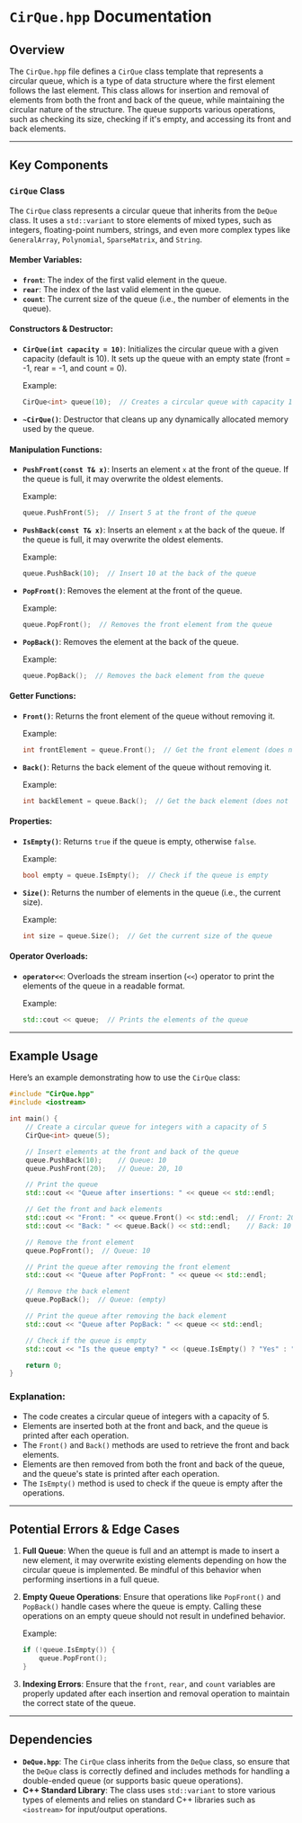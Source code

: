 # `CirQue.hpp` Documentation

## Overview

The `CirQue.hpp` file defines a `CirQue` class template that represents a circular queue, which is a type of data structure where the first element follows the last element. This class allows for insertion and removal of elements from both the front and back of the queue, while maintaining the circular nature of the structure. The queue supports various operations, such as checking its size, checking if it's empty, and accessing its front and back elements.

---

## Key Components

### `CirQue` Class

The `CirQue` class represents a circular queue that inherits from the `DeQue` class. It uses a `std::variant` to store elements of mixed types, such as integers, floating-point numbers, strings, and even more complex types like `GeneralArray`, `Polynomial`, `SparseMatrix`, and `String`.

#### Member Variables:
- **`front`**: The index of the first valid element in the queue.
- **`rear`**: The index of the last valid element in the queue.
- **`count`**: The current size of the queue (i.e., the number of elements in the queue).

#### Constructors & Destructor:
- **`CirQue(int capacity = 10)`**: Initializes the circular queue with a given capacity (default is 10). It sets up the queue with an empty state (front = -1, rear = -1, and count = 0).
  
  Example:
  ```cpp
  CirQue<int> queue(10);  // Creates a circular queue with capacity 10 for integers
  ```

- **`~CirQue()`**: Destructor that cleans up any dynamically allocated memory used by the queue.

#### Manipulation Functions:
- **`PushFront(const T& x)`**: Inserts an element `x` at the front of the queue. If the queue is full, it may overwrite the oldest elements.
  
  Example:
  ```cpp
  queue.PushFront(5);  // Insert 5 at the front of the queue
  ```

- **`PushBack(const T& x)`**: Inserts an element `x` at the back of the queue. If the queue is full, it may overwrite the oldest elements.
  
  Example:
  ```cpp
  queue.PushBack(10);  // Insert 10 at the back of the queue
  ```

- **`PopFront()`**: Removes the element at the front of the queue.

  Example:
  ```cpp
  queue.PopFront();  // Removes the front element from the queue
  ```

- **`PopBack()`**: Removes the element at the back of the queue.

  Example:
  ```cpp
  queue.PopBack();  // Removes the back element from the queue
  ```

#### Getter Functions:
- **`Front()`**: Returns the front element of the queue without removing it.
  
  Example:
  ```cpp
  int frontElement = queue.Front();  // Get the front element (does not remove it)
  ```

- **`Back()`**: Returns the back element of the queue without removing it.
  
  Example:
  ```cpp
  int backElement = queue.Back();  // Get the back element (does not remove it)
  ```

#### Properties:
- **`IsEmpty()`**: Returns `true` if the queue is empty, otherwise `false`.

  Example:
  ```cpp
  bool empty = queue.IsEmpty();  // Check if the queue is empty
  ```

- **`Size()`**: Returns the number of elements in the queue (i.e., the current size).

  Example:
  ```cpp
  int size = queue.Size();  // Get the current size of the queue
  ```

#### Operator Overloads:
- **`operator<<`**: Overloads the stream insertion (`<<`) operator to print the elements of the queue in a readable format.
  
  Example:
  ```cpp
  std::cout << queue;  // Prints the elements of the queue
  ```

---

## Example Usage

Here’s an example demonstrating how to use the `CirQue` class:

```cpp
#include "CirQue.hpp"
#include <iostream>

int main() {
    // Create a circular queue for integers with a capacity of 5
    CirQue<int> queue(5);

    // Insert elements at the front and back of the queue
    queue.PushBack(10);    // Queue: 10
    queue.PushFront(20);   // Queue: 20, 10

    // Print the queue
    std::cout << "Queue after insertions: " << queue << std::endl;

    // Get the front and back elements
    std::cout << "Front: " << queue.Front() << std::endl;  // Front: 20
    std::cout << "Back: " << queue.Back() << std::endl;    // Back: 10

    // Remove the front element
    queue.PopFront();  // Queue: 10

    // Print the queue after removing the front element
    std::cout << "Queue after PopFront: " << queue << std::endl;

    // Remove the back element
    queue.PopBack();  // Queue: (empty)

    // Print the queue after removing the back element
    std::cout << "Queue after PopBack: " << queue << std::endl;

    // Check if the queue is empty
    std::cout << "Is the queue empty? " << (queue.IsEmpty() ? "Yes" : "No") << std::endl;

    return 0;
}
```

### Explanation:
- The code creates a circular queue of integers with a capacity of 5.
- Elements are inserted both at the front and back, and the queue is printed after each operation.
- The `Front()` and `Back()` methods are used to retrieve the front and back elements.
- Elements are then removed from both the front and back of the queue, and the queue's state is printed after each operation.
- The `IsEmpty()` method is used to check if the queue is empty after the operations.

---

## Potential Errors & Edge Cases

1. **Full Queue**: When the queue is full and an attempt is made to insert a new element, it may overwrite existing elements depending on how the circular queue is implemented. Be mindful of this behavior when performing insertions in a full queue.

2. **Empty Queue Operations**: Ensure that operations like `PopFront()` and `PopBack()` handle cases where the queue is empty. Calling these operations on an empty queue should not result in undefined behavior.

   Example:
   ```cpp
   if (!queue.IsEmpty()) {
       queue.PopFront();
   }
   ```

3. **Indexing Errors**: Ensure that the `front`, `rear`, and `count` variables are properly updated after each insertion and removal operation to maintain the correct state of the queue.

---

## Dependencies

- **`DeQue.hpp`**: The `CirQue` class inherits from the `DeQue` class, so ensure that the `DeQue` class is correctly defined and includes methods for handling a double-ended queue (or supports basic queue operations).
- **C++ Standard Library**: The class uses `std::variant` to store various types of elements and relies on standard C++ libraries such as `<iostream>` for input/output operations.

